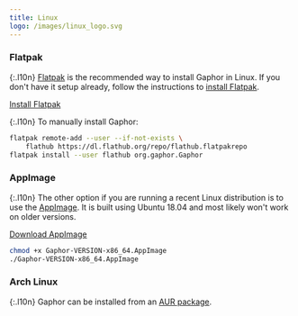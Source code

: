 ```yaml
---
title: Linux
logo: /images/linux_logo.svg
---
```


### Flatpak

{:.l10n}
[Flatpak](https://flatpak.org/) is the recommended way to install Gaphor in Linux. If you don't have it
setup already, follow the instructions to [install Flatpak](https://flatpak.org/setup).

<a class="btn btn-primary btn-lg" href="https://www.flathub.org/apps/details/org.gaphor.Gaphor">Install Flatpak</a>

{:.l10n}
To manually install Gaphor:

```bash
flatpak remote-add --user --if-not-exists \
    flathub https://dl.flathub.org/repo/flathub.flatpakrepo
flatpak install --user flathub org.gaphor.Gaphor
```

### AppImage

{:.l10n}
The other option if you are running a recent Linux distribution is to use the
[AppImage](https://appimage.org/). It is built using Ubuntu 18.04 and most likely
won't work on older versions.

<a class="btn btn-primary btn-lg" href="https://github.com/gaphor/gaphor/releases/download/{{ site.gaphor_version }}/Gaphor-{{ site.gaphor_version }}-x86_64.AppImage"><i class="fa fa-download l10n"></i> Download AppImage</a>

```bash
chmod +x Gaphor-VERSION-x86_64.AppImage
./Gaphor-VERSION-x86_64.AppImage
```

### Arch Linux

{:.l10n}
Gaphor can be installed from an [AUR package](https://aur.archlinux.org/packages/python-gaphor/).
